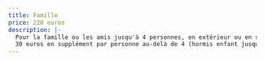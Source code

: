```yaml
---
title: Famille
price: 220 euros
description: |-
  Pour la famille ou les amis jusqu'à 4 personnes, en extérieur ou en studio.  
  30 euros en supplément par personne au-delà de 4 (hormis enfant jusqu'à 2 ans)
---
```

